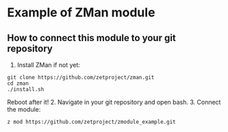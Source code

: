 # Example of ZMan module
## How to connect this module to your git repository
1. Install ZMan if not yet:
```console
git clone https://github.com/zetproject/zman.git
cd zman
./install.sh
```
Reboot after it!
2. Navigate in your git repository and open bash.
3. Connect the module:
```console
z mod https://github.com/zetproject/zmodule_example.git
```
